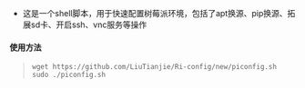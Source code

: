 * 这是一个shell脚本，用于快速配置树莓派环境，包括了apt换源、pip换源、拓展sd卡、开启ssh、vnc服务等操作
#### 使用方法
>`wget https://github.com/LiuTianjie/Ri-config/new/piconfig.sh
>sudo ./piconfig.sh`
